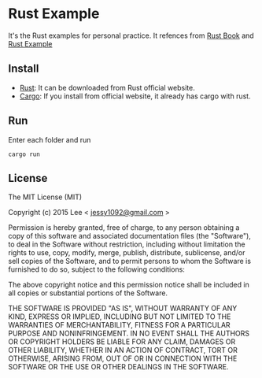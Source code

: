 Rust Example
=============
It's the Rust examples for personal practice. It refences from [Rust Book](https://doc.rust-lang.org/stable/book/README.html) and [Rust Example](http://rustbyexample.com/index.html)

## Install

- [Rust](http://www.rust-lang.org/): It can be downloaded from Rust official website.
- [Cargo](http://doc.crates.io/index.html): If you install from official website, it already has cargo with rust.

## Run

Enter each folder and run
```
cargo run
```

## License

The MIT License (MIT)

Copyright (c) 2015 Lee  < jessy1092@gmail.com >

Permission is hereby granted, free of charge, to any person obtaining a copy of
this software and associated documentation files (the "Software"), to deal in
the Software without restriction, including without limitation the rights to
use, copy, modify, merge, publish, distribute, sublicense, and/or sell copies of
the Software, and to permit persons to whom the Software is furnished to do so,
subject to the following conditions:

The above copyright notice and this permission notice shall be included in all
copies or substantial portions of the Software.

THE SOFTWARE IS PROVIDED "AS IS", WITHOUT WARRANTY OF ANY KIND, EXPRESS OR
IMPLIED, INCLUDING BUT NOT LIMITED TO THE WARRANTIES OF MERCHANTABILITY, FITNESS
FOR A PARTICULAR PURPOSE AND NONINFRINGEMENT. IN NO EVENT SHALL THE AUTHORS OR
COPYRIGHT HOLDERS BE LIABLE FOR ANY CLAIM, DAMAGES OR OTHER LIABILITY, WHETHER
IN AN ACTION OF CONTRACT, TORT OR OTHERWISE, ARISING FROM, OUT OF OR IN
CONNECTION WITH THE SOFTWARE OR THE USE OR OTHER DEALINGS IN THE SOFTWARE.
